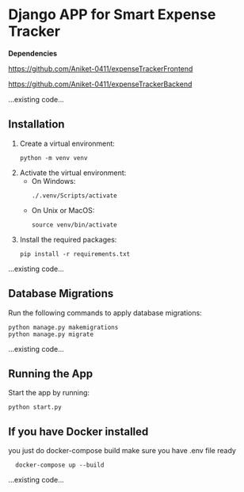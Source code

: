 # Django APP for Smart Expense Tracker

**Dependencies**

https://github.com/Aniket-0411/expenseTrackerFrontend

https://github.com/Aniket-0411/expenseTrackerBackend

...existing code...

## Installation

1. Create a virtual environment:
   ```
   python -m venv venv
   ```
2. Activate the virtual environment:
   - On Windows:
     ```
     ./.venv/Scripts/activate
     ```
   - On Unix or MacOS:
     ```
     source venv/bin/activate
     ```
3. Install the required packages:
   ```
   pip install -r requirements.txt
   ```

...existing code...

## Database Migrations

Run the following commands to apply database migrations:
```
python manage.py makemigrations
python manage.py migrate
```

...existing code...

## Running the App

Start the app by running:
```
python start.py
```

## If you have Docker installed
you just do docker-compose build
make sure you have .env file ready

      docker-compose up --build

...existing code...
